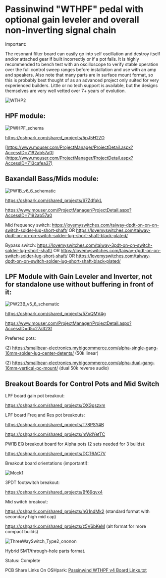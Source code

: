 # Passinwind "WTHPF" pedal with optional gain leveler and overall non-inverting signal chain

Important:

The resonant filter board can easily go into self oscillation and destroy itself and/or attached gear if built incorrectly or if a pot fails. It is highly recommended to bench test with an oscilloscope to verify stable operation over the full control sweep ranges before installation and use with an amp and speakers. Also note that many parts are in surface mount format, so this is probably best thought of as an advanced project only suited for very experienced builders. Little or no tech support is available, but the designs themselves are very well vetted over 7+ years of evolution. 



![WTHP2](https://user-images.githubusercontent.com/127763821/230929039-87084bcb-33d6-4a4a-8946-b5a6781607fe.jpg)


## HPF module:

![PWHPF_schema](https://github.com/Passinwind/PW3B-LPF/assets/127763821/71a0f864-22f7-47e4-828c-8cabbbb77b38)


https://oshpark.com/shared_projects/5pJ5H2ZO

[https://www.mouser.com/ProjectManager/ProjectDetail.aspx?AccessID=7192ab57a0](https://www.mouser.com/ProjectManager/ProjectDetail.aspx?AccessID=713cafea37)

## Baxandall Bass/Mids module:

![PW1B_v6_6_schematic](https://github.com/Passinwind/PW3B-LPF/assets/127763821/1a9de2ed-2b04-474a-b70f-3c669c745f4d)


https://oshpark.com/shared_projects/67ZdfqkL

https://www.mouser.com/ProjectManager/ProjectDetail.aspx?AccessID=7192ab57a0

Mid frequency switch:
https://lovemyswitches.com/taiway-dpdt-on-on-on-switch-solder-lug-short-shaft/
OR
https://lovemyswitches.com/taiway-dpdt-on-on-on-switch-solder-lug-short-shaft-black-plated/

Bypass switch:
https://lovemyswitches.com/taiway-3pdt-on-on-switch-solder-lug-short-shaft/
OR
https://lovemyswitches.com/taiway-dpdt-on-on-switch-solder-lug-short-shaft/
OR
https://lovemyswitches.com/taiway-dpdt-on-on-switch-solder-lug-short-shaft-black-plated/


## LPF Module with Gain Leveler and Inverter, not for standalone use without buffering in front of it:

![PW23B_v5_6_schematic](https://github.com/Passinwind/PW3B-LPF/assets/127763821/44a4d111-2e82-47e6-b3de-3db2ef88338d)

https://oshpark.com/shared_projects/5ZxQMV4g

https://www.mouser.com/ProjectManager/ProjectDetail.aspx?AccessID=d5c27a323f

Preferred pots:

(2) https://smallbear-electronics.mybigcommerce.com/alpha-single-gang-16mm-solder-lug-center-detents/ (50k linear)

(2) https://smallbear-electronics.mybigcommerce.com/alpha-dual-gang-16mm-vertical-pc-mount/ (dual 50k reverse audio)



## Breakout Boards for Control Pots and Mid Switch

LPF board gain pot breakout:

https://oshpark.com/shared_projects/OXGgszxm

LPF board Freq and Res pot breakouts:

https://oshpark.com/shared_projects/T78PSY4B

https://oshpark.com/shared_projects/mWdYetTC

PW1B EQ breakout board for Alpha pots (2 sets needed for 3 builds):

https://oshpark.com/shared_projects/DCT6AC7V

Breakout board orientations (important!):

![Mock1](https://github.com/user-attachments/assets/be9fa8b6-9011-4e1e-8545-a29777a5e56e)


3PDT footswitch breakout:

https://oshpark.com/shared_projects/Bf69qvx4

Mid switch breakout:

https://oshpark.com/shared_projects/hG1ndMk2 (standard format with secondary high mid cap)

https://oshpark.com/shared_projects/z5V6bKeM (alt format for more compact builds)

![ThreeWaySwitch_Type2_ononon](https://github.com/Passinwind/PW3B-LPF/assets/127763821/2a22d718-b632-4086-8c5c-75bbfe6d7650)


Hybrid SMT/through-hole parts format.

Status: Complete


PCB Share Links On OSHpark: [Passinwind WTHPF v4 Board Links.txt](https://github.com/Passinwind/PW3B-LPF/files/12693039/Passinwind.WTHPF.v4.Board.Links.txt)
